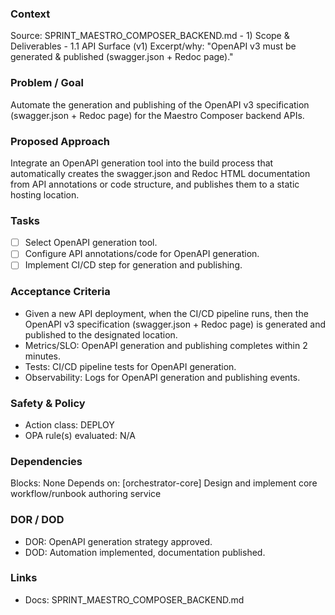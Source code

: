 ### Context

Source: SPRINT_MAESTRO_COMPOSER_BACKEND.md - 1) Scope & Deliverables - 1.1 API Surface (v1)
Excerpt/why: "OpenAPI v3 must be generated & published (swagger.json + Redoc page)."

### Problem / Goal

Automate the generation and publishing of the OpenAPI v3 specification (swagger.json + Redoc page) for the Maestro Composer backend APIs.

### Proposed Approach

Integrate an OpenAPI generation tool into the build process that automatically creates the swagger.json and Redoc HTML documentation from API annotations or code structure, and publishes them to a static hosting location.

### Tasks

- [ ] Select OpenAPI generation tool.
- [ ] Configure API annotations/code for OpenAPI generation.
- [ ] Implement CI/CD step for generation and publishing.

### Acceptance Criteria

- Given a new API deployment, when the CI/CD pipeline runs, then the OpenAPI v3 specification (swagger.json + Redoc page) is generated and published to the designated location.
- Metrics/SLO: OpenAPI generation and publishing completes within 2 minutes.
- Tests: CI/CD pipeline tests for OpenAPI generation.
- Observability: Logs for OpenAPI generation and publishing events.

### Safety & Policy

- Action class: DEPLOY
- OPA rule(s) evaluated: N/A

### Dependencies

Blocks: None
Depends on: [orchestrator-core] Design and implement core workflow/runbook authoring service

### DOR / DOD

- DOR: OpenAPI generation strategy approved.
- DOD: Automation implemented, documentation published.

### Links

- Docs: SPRINT_MAESTRO_COMPOSER_BACKEND.md
